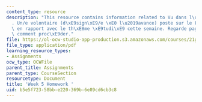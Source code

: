 ```yaml
---
content_type: resource
description: "This resource contains information related to Vu dans l\u2019actualit\xE9\
  . Un/e volontaire (d\xE9sign\xE9/e \xE0 l\u2019avance) poste sur le Forum un document\
  \ en rapport avec le th\xE8me \xE9tudi\xE9 cette semaine. Regarde page 6* pour voir\
  \ comment proc\xE9der."
file: https://ol-ocw-studio-app-production.s3.amazonaws.com/courses/21g-315-cross-cultural-perspectives-on-contemporary-french-society-fall-2011/b5e5f72358bbe220369b6e89cd6cb3c8_MIT21G_315F11_hmkwk5.pdf
file_type: application/pdf
learning_resource_types:
- Assignments
ocw_type: OCWFile
parent_title: Assignments
parent_type: CourseSection
resourcetype: Document
title: 'Week 5 Homework '
uid: b5e5f723-58bb-e220-369b-6e89cd6cb3c8
---
```

